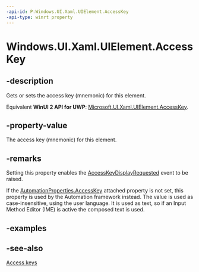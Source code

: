 ```yaml
---
-api-id: P:Windows.UI.Xaml.UIElement.AccessKey
-api-type: winrt property
---
```


<!-- Property syntax
public string AccessKey { get;  set; }
-->

# Windows.UI.Xaml.UIElement.AccessKey

## -description
Gets or sets the access key (mnemonic) for this element.

Equivalent **WinUI 2 API for UWP**: [Microsoft.UI.Xaml.UIElement.AccessKey](/windows/winui/api/microsoft.ui.xaml.uielement.accesskey).

## -property-value
The access key (mnemonic) for this element.

## -remarks
Setting this property enables the [AccessKeyDisplayRequested](uielement_accesskeydisplayrequested.md) event to be raised.

If the [AutomationProperties.AccessKey](/uwp/api/windows.ui.xaml.automation.automationproperties.accesskey) attached property is not set, this property is used by the Automation framework instead. The value is used as case-insensitive, using the user language. It is used as text, so if an Input Method Editor (IME) is active the composed text is used.

## -examples

## -see-also
[Access keys](/windows/uwp/design/input/access-keys)
